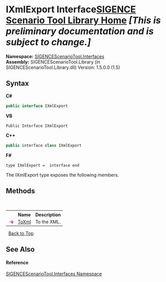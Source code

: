 # IXmlExport Interface<a href="https://github.com/ObiWanLansi/SIGENCE-Scenario-Tool">SIGENCE Scenario Tool Library Home</a> _**\[This is preliminary documentation and is subject to change.\]**_



**Namespace:**&nbsp;<a href="c0561bcd-48f8-36fa-ec28-a6bc01523595.md">SIGENCEScenarioTool.Interfaces</a><br />**Assembly:**&nbsp;SIGENCEScenarioTool.Library (in SIGENCEScenarioTool.Library.dll) Version: 1.5.0.0 (1.5)

## Syntax

**C#**<br />
``` C#
public interface IXmlExport
```

**VB**<br />
``` VB
Public Interface IXmlExport
```

**C++**<br />
``` C++
public interface class IXmlExport
```

**F#**<br />
``` F#
type IXmlExport =  interface end
```

The IXmlExport type exposes the following members.


## Methods
&nbsp;<table><tr><th></th><th>Name</th><th>Description</th></tr><tr><td>![Public method](media/pubmethod.gif "Public method")</td><td><a href="b7490c67-f31f-2509-b752-8bcf0f36d3f6.md">ToXml</a></td><td>
To the XML.</td></tr></table>&nbsp;
<a href="#ixmlexport-interface">Back to Top</a>

## See Also


#### Reference
<a href="c0561bcd-48f8-36fa-ec28-a6bc01523595.md">SIGENCEScenarioTool.Interfaces Namespace</a><br />